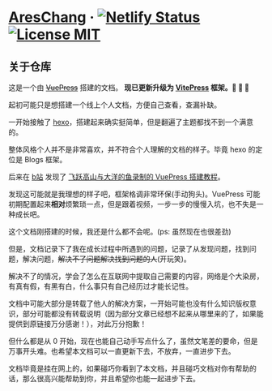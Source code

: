 # [AresChang](https://areschang.top/) &middot; [![Netlify Status](https://api.netlify.com/api/v1/badges/92dc5fb5-c6c2-4003-88a5-a24bfcdd4264/deploy-status)](https://app.netlify.com/sites/singular-kheer-68b100/deploys) [![License MIT](https://img.shields.io/badge/license-MIT-green?logo=github)](https://github.com/Ares-Chang/notes/blob/master/LICENSE)


## 关于仓库

这是一个由 [~~VuePress~~](https://vuepress.vuejs.org/zh/) 搭建的文档。
**现已更新升级为 [VitePress](https://vitepress.vuejs.org/) 框架。🎉 🎉 🎉**

起初可能只是想搭建一个线上个人文档，方便自己查看，查漏补缺。

一开始接触了 [hexo](https://hexo.io/zh-cn/)，搭建起来确实挺简单，但是翻遍了主题都找不到一个满意的。

整体风格个人并不是非常喜欢，并不符合个人理解的文档的样子。毕竟 hexo 的定位是 Blogs 框架。

后来在 [b站](https://www.bilibili.com/) 发现了 [飞跃高山与大洋的鱼录制的 VuePress 搭建教程](https://www.bilibili.com/video/av43316513/)。

发现这可能就是我理想的样子吧，框架格调非常环保(手动狗头)。VuePress 可能初期配置起来**相对**烦繁琐一点，但是跟着视频，一步一步的慢慢入坑，也不失是一种成长吧。

这个文档刚搭建的时候，我还是什么都不会呢。(ps: 虽然现在也很差劲)

但是，文档记录下了我在成长过程中所遇到的问题，记录了从发现问题，找到问题，解决问题，~~解决不了问题解决找到问题的人~~(开玩笑)。

解决不了的情况，学会了怎么在互联网中提取自己需要的内容，网络是个大染房，有真有假，有黑有白，什么事只有自己经历过才能长记性。

文档中可能大部分是转载了他人的解决方案，一开始可能也没有什么知识版权意识，部分可能都没有转载说明（因为部分文章已经想不起来从哪里来的了，如果能提供到原链接万分感谢！），对此万分抱歉！

但什么都是从 0 开始，现在也能自己动手写点什么了，虽然文笔差的要命，但是万事开头难。也希望本文档可以一直更新下去，不放弃，一直进步下去。

文档毕竟是挂在网上的，如果碰巧你看到了本文档，并且碰巧文档对你有帮助的话，那么很高兴能帮助到你，并且希望你也能一起进步下去。